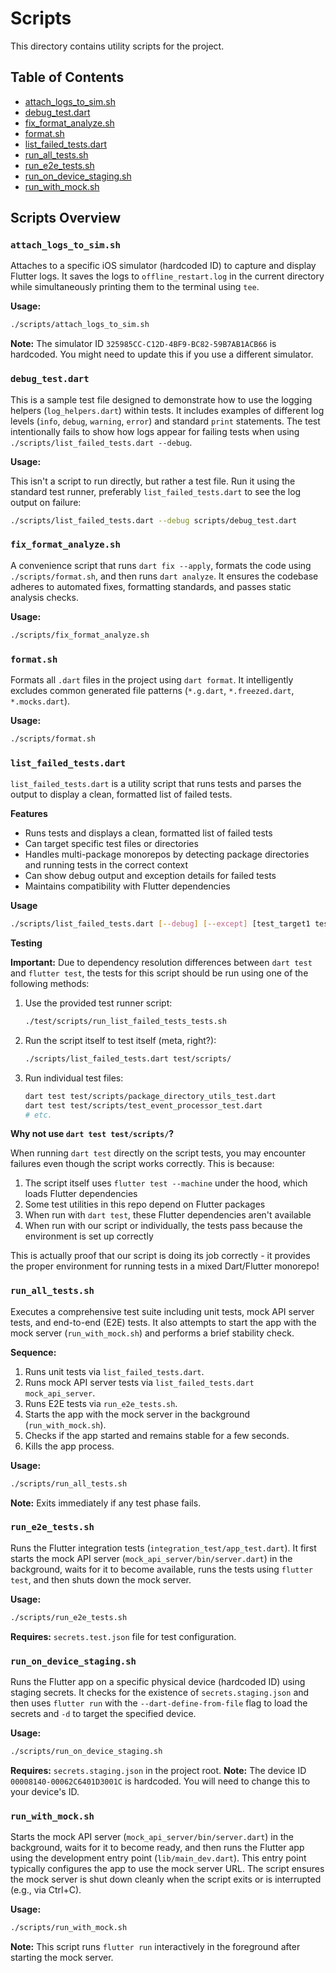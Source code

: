 # Scripts

This directory contains utility scripts for the project.

## Table of Contents

- [attach_logs_to_sim.sh](#attach_logs_to_simsh)
- [debug_test.dart](#debug_testdart)
- [fix_format_analyze.sh](#fix_format_analyzesh)
- [format.sh](#formatsh)
- [list_failed_tests.dart](#list_failed_testsdart)
- [run_all_tests.sh](#run_all_testssh)
- [run_e2e_tests.sh](#run_e2e_testssh)
- [run_on_device_staging.sh](#run_on_device_stagingsh)
- [run_with_mock.sh](#run_with_mocksh)

## Scripts Overview

### `attach_logs_to_sim.sh`

Attaches to a specific iOS simulator (hardcoded ID) to capture and display Flutter logs. It saves the logs to `offline_restart.log` in the current directory while simultaneously printing them to the terminal using `tee`.

**Usage:**

```bash
./scripts/attach_logs_to_sim.sh
```

**Note:** The simulator ID `325985CC-C12D-4BF9-BC82-59B7AB1ACB66` is hardcoded. You might need to update this if you use a different simulator.

### `debug_test.dart`

This is a sample test file designed to demonstrate how to use the logging helpers (`log_helpers.dart`) within tests. It includes examples of different log levels (`info`, `debug`, `warning`, `error`) and standard `print` statements. The test intentionally fails to show how logs appear for failing tests when using `./scripts/list_failed_tests.dart --debug`.

**Usage:**

This isn't a script to run directly, but rather a test file. Run it using the standard test runner, preferably `list_failed_tests.dart` to see the log output on failure:

```bash
./scripts/list_failed_tests.dart --debug scripts/debug_test.dart
```

### `fix_format_analyze.sh`

A convenience script that runs `dart fix --apply`, formats the code using `./scripts/format.sh`, and then runs `dart analyze`. It ensures the codebase adheres to automated fixes, formatting standards, and passes static analysis checks.

**Usage:**

```bash
./scripts/fix_format_analyze.sh
```

### `format.sh`

Formats all `.dart` files in the project using `dart format`. It intelligently excludes common generated file patterns (`*.g.dart`, `*.freezed.dart`, `*.mocks.dart`).

**Usage:**

```bash
./scripts/format.sh
```

### `list_failed_tests.dart`

`list_failed_tests.dart` is a utility script that runs tests and parses the output to display a clean, formatted list of failed tests.

**Features**

- Runs tests and displays a clean, formatted list of failed tests
- Can target specific test files or directories
- Handles multi-package monorepos by detecting package directories and running tests in the correct context
- Can show debug output and exception details for failed tests
- Maintains compatibility with Flutter dependencies

**Usage**

```bash
./scripts/list_failed_tests.dart [--debug] [--except] [test_target1 test_target2 ...]
```

**Testing**

**Important:** Due to dependency resolution differences between `dart test` and `flutter test`, the tests for this script should be run using one of the following methods:

1. Use the provided test runner script:
   ```bash
   ./test/scripts/run_list_failed_tests_tests.sh
   ```

2. Run the script itself to test itself (meta, right?):
   ```bash
   ./scripts/list_failed_tests.dart test/scripts/
   ```

3. Run individual test files:
   ```bash
   dart test test/scripts/package_directory_utils_test.dart
   dart test test/scripts/test_event_processor_test.dart
   # etc.
   ```

**Why not use `dart test test/scripts/`?**

When running `dart test` directly on the script tests, you may encounter failures even though the script works correctly. This is because:

1. The script itself uses `flutter test --machine` under the hood, which loads Flutter dependencies
2. Some test utilities in this repo depend on Flutter packages
3. When run with `dart test`, these Flutter dependencies aren't available
4. When run with our script or individually, the tests pass because the environment is set up correctly

This is actually proof that our script is doing its job correctly - it provides the proper environment for running tests in a mixed Dart/Flutter monorepo!

### `run_all_tests.sh`

Executes a comprehensive test suite including unit tests, mock API server tests, and end-to-end (E2E) tests. It also attempts to start the app with the mock server (`run_with_mock.sh`) and performs a brief stability check.

**Sequence:**
1. Runs unit tests via `list_failed_tests.dart`.
2. Runs mock API server tests via `list_failed_tests.dart mock_api_server`.
3. Runs E2E tests via `run_e2e_tests.sh`.
4. Starts the app with the mock server in the background (`run_with_mock.sh`).
5. Checks if the app started and remains stable for a few seconds.
6. Kills the app process.

**Usage:**

```bash
./scripts/run_all_tests.sh
```

**Note:** Exits immediately if any test phase fails.

### `run_e2e_tests.sh`

Runs the Flutter integration tests (`integration_test/app_test.dart`). It first starts the mock API server (`mock_api_server/bin/server.dart`) in the background, waits for it to become available, runs the tests using `flutter test`, and then shuts down the mock server.

**Usage:**

```bash
./scripts/run_e2e_tests.sh
```

**Requires:** `secrets.test.json` file for test configuration.

### `run_on_device_staging.sh`

Runs the Flutter app on a specific physical device (hardcoded ID) using staging secrets. It checks for the existence of `secrets.staging.json` and then uses `flutter run` with the `--dart-define-from-file` flag to load the secrets and `-d` to target the specified device.

**Usage:**

```bash
./scripts/run_on_device_staging.sh
```

**Requires:** `secrets.staging.json` in the project root.
**Note:** The device ID `00008140-00062C6401D3001C` is hardcoded. You will need to change this to your device's ID.

### `run_with_mock.sh`

Starts the mock API server (`mock_api_server/bin/server.dart`) in the background, waits for it to become ready, and then runs the Flutter app using the development entry point (`lib/main_dev.dart`). This entry point typically configures the app to use the mock server URL. The script ensures the mock server is shut down cleanly when the script exits or is interrupted (e.g., via Ctrl+C).

**Usage:**

```bash
./scripts/run_with_mock.sh
```

**Note:** This script runs `flutter run` interactively in the foreground after starting the mock server. 